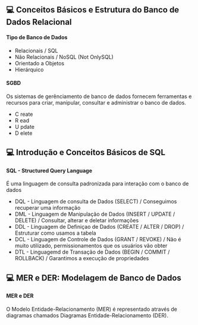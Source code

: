 ## 💻 Conceitos Básicos e Estrutura do Banco de Dados Relacional

#### Tipo de Banco de Dados
- Relacionais / SQL
- Não Relacionais / NoSQL (Not OnlySQL)
- Orientado a Objetos
- Hierárquico

#### SGBD
Os sistemas de gerênciamento de banco de dados fornecem ferramentas e recursos para criar, manipular, consultar e administrar o banco de dados.
- C reate
- R ead
- U pdate
- D elete

## 💻 Introdução e Conceitos Básicos de SQL

#### SQL - Structured Query Language 
É uma linguagem de consulta padronizada para interação com o banco de dados
- DQL - Linguagem de consulta de Dados (SELECT) / Conseguimos recuperar uma informação
- DML - Linguagem de Manipulação de Dados (INSERT / UPDATE / DELETE) / Consultar, alterar e deletar informações
- DDL - Linguagem de Definiçao de Dados (CREATE / ALTER / DROP) / Estruturar como usamos a tabela
- DCL - Linguagem de Controle de Dados (GRANT / REVOKE) / Não é muito utilizado, permissionamentos que os usuários vão obter
- DTL - Linguagemd de Transação de Dados (BEGIN / COMMIT / ROLLBACK) / Garantimos a execução de propriedades

## 💻  MER e DER: Modelagem de Banco de Dados

#### MER e DER
O Modelo Entidade-Relacionamento (MER) é representado através de diagramas chamados Diagramas Entidade-Relacionamento (DER).








